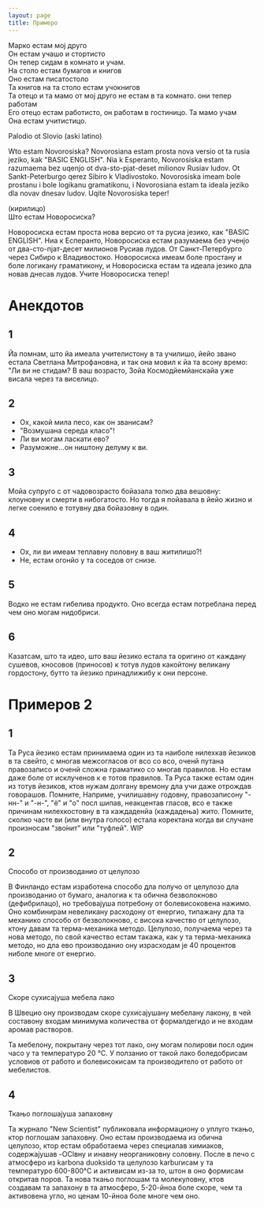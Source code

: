 ```yaml
---
layout: page
title: Примеро
---
```



Марко естам мој друго\
Он естам учашо и стортисто\
Он тепер сидам в комнато и учам.\
На столо естам бумагов и книгов\
Оно естам писатостоло \
Та книгов на та столо естам учокнигов\
Та отецо и та мамо от мој друго не естам в та комнато. они тепер работам\
Его отецо естам работисто, он работам в гостиницо. Та мамо учам\
Она естам учитистицо.


Palodio ot Slovio (aski latino)

Wto estam Novorosiska? Novorosiana estam prosta nova versio ot ta rusia jeziko, kak "BASIC ENGLISH". Nia k Esperanto, Novorosiska estam razumaema bez uqenjo ot dva-sto-pjat-deset milionov Rusiav ludov. Ot Sankt-Peterburgo qerez Sibiro k Vladivostoko. Novorosiska imeam bole prostanu i bole logikanu gramatikonu, i Novorosiana estam ta ideala jeziko dla novav dnesav ludov. Uqite Novorosiska teper!

(кирилицо)\
Што естам Новоросиска?

Новоросиска естам проста нова версио от та русиа језико, как "BASIC ENGLISH". Ниа к Есперанто, Новоросиска естам разумаема без ученјо от два-сто-пјат-десет милионов Русиав лудов. От Санкт-Петербурго через Сибиро к Владивостоко. Новоросиска имеам боле простану и боле логикану граматикону, и Новоросиска естам та идеала језико дла новав днесав лудов. Учите Новоросиска тепер!


# Анекдотов

## 1

Йа помнам, што йа имеала учителистону в та училишо, йейо звано естала Светлана Митрофановна, и так она мовил к йа та всону времо:
"Ли ви не стидам? В ваш возрасто, Зойа Космодйемйанскайа уже висала через та виселицо.

## 2

- Ох, какой мила песо, как он званисам?
- "Возмушана середа класо"!
- Ли ви могам ласкати ево?
- Разуможне...он ништону делуму к ви.

## 3

Мойа супруго с от чадовозрасто бойазала толко два вешовну:
клоуновну и смерти в нибогатосто. Но тогда я пойавала в йейо жизно и легке соенило е тотувну два бойазовну в один.

## 4

- Ох, ли ви имеам теплавну половну в ваш житилишо?!
- Не, естам огонйо у та соседов от снизе.

## 5

Водко не естам гибелива продукто. Оно всегда естам потреблана перед чем оно могам нидобриси.

## 6

Казатсам, што та идео, што ваш йезико естала та оригино от каждану сушевов, кносовов (приносов) к тотув лудов какойтону великану гордостону, бутто та йезико принадлижибу к они персоне.

# Примеров 2
## 1

Та Руса йезико естам принимаема один из та наиболе нилехкав йезиков в та свейто, с многав межсогласов от всо со всо, оченй путана правозаписо и оченй сложна граматико со многав правилов. Но естам даже боле от исклученов к е тотов правилов. Та Руса также естам один из тотув йезиков, ктов нужам долгану времону дла учи даже отрождав говорашов. Помните, Наприме, училишавну годовну, правозаписону "-нн-" и "-н-", "ё" и "о" посл шипав, неакцентав гласов, всо е также причинам нилехкостовну в та каждаденйа (каждадења) жито. Помните, сколко часте ви (или внутра голосо) естала коректана когда ви случане произносам "зво́нит" или "туфлей". WIP

## 2

Способо от производанио от целулозо

В Финландо естам изработена способо дла получо от целулозо дла производанио от бумаго, аналогиа к та обична безволокново (дефибрилацо), но требовајуша потребону от болевисоковена нажимо. Оно комбинирам невеликану расходону от енергио, типажану дла та механико способо от безволокново, с висока качество от целулозо, ктону давам та терма-механика методо.
Целулозо, получаема через та нова методо, по свой качество естам такажа, как у та терма-механика методо, но дла ево производанио ону израсходам je 40 процентов ниболе многе от енергио.

## 3

Скоре сухисајуша мебела лако

В Швецио ону производам скоре сухисајушану мебелану лакону, в чей составону входам минимума количества от формалдегидо и не входам аромав растворов.

Та мебелону, покрытану через тот лако, ону могам полирови посл один часо у та температуро 20 °C. У ползанио от такой лако боледобрисам условиов от работо и болевисокисам та производитело от работо от мебелистов.

## 4

Ткањо поглошајуша запаховну

Та журнало "New Scientist" публиковала информациону о уплуго ткањо, ктор поглошам запаховну. Оно естам производаема из обична целулозо, ктор естам обработаема
через специалав химиаков, содержајушав -OClвну и инавну неорганиковну соловну. После в печо с атмосферо из karbona duoksido та целулозо karburисам у та температуро 600-800°C и активисам из-за то, штон в оно формисам откритав поров.
Та нова ткањо поглошам та молекуловну, ктов создавам та запахону в та атмосферо, 5-20-йноа боле скоре, чем та активовена угло, но ценам 10-йноа боле многе чем оно.

